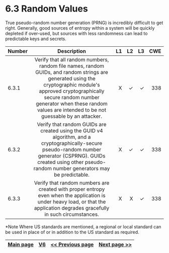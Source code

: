 # 6.3 Random Values

True pseudo-random number generation (PRNG) is incredibly difficult to get right. Generally, good sources of entropy within a system will be quickly depleted if over-used, but sources with less randomness can lead to predictable keys and secrets.

| Number       | Description     | L1    		| L2         | L3 		   | CWE		|
| :------------- | :----------: | -----------: | -----------:|-----------:| -----------:|
| 6.3.1 | Verify that all random numbers, random file names, random GUIDs, and random strings are generated using the cryptographic module's approved cryptographically secure random number generator when these random values are intended to be not guessable by an attacker. | X	 | ✓   | ✓   | 338 |
| 6.3.2 | Verify that random GUIDs are created using the GUID v4 algorithm, and a cryptographically-secure pseudo-random number generator (CSPRNG). GUIDs created using other pseudo-random number generators may be predictable. | X 	 | ✓   | ✓   | 338 |
| 6.3.3 | Verify that random numbers are created with proper entropy even when the application is under heavy load, or that the application degrades gracefully in such circumstances. | X	 | X   | ✓   | 338|

*Note
Where US standards are mentioned, a regional or local standard can be used in place of or in addition to the US standard as required.

[Main page](../README.md) | [V6](README.md) | [<< Previous page](v6.2_Algorithms.md) |  [Next page >>](v6.4_Secret_Management.md)
| --- | --- | --- | --- |
